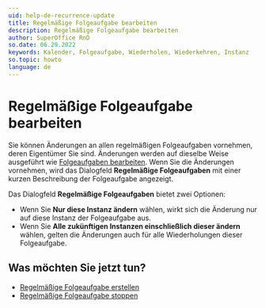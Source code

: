 ```yaml
---
uid: help-de-recurrence-update
title: Regelmäßige Folgeaufgabe bearbeiten
description: Regelmäßige Folgeaufgabe bearbeiten
author: SuperOffice RnD
so.date: 06.29.2022
keywords: Kalender, Folgeaufgabe, Wiederholen, Wiederkehren, Instanz
so.topic: howto
language: de
---
```


# Regelmäßige Folgeaufgabe bearbeiten

Sie können Änderungen an allen regelmäßigen Folgeaufgaben vornehmen, deren Eigentümer Sie sind. Änderungen werden auf dieselbe Weise ausgeführt wie [Folgeaufgaben bearbeiten][2]. Wenn Sie die Änderungen vornehmen, wird das Dialogfeld **Regelmäßige Folgeaufgaben** mit einer kurzen Beschreibung der Folgeaufgabe angezeigt.

Das Dialogfeld **Regelmäßige Folgeaufgaben** bietet zwei Optionen:

* Wenn Sie **Nur diese Instanz ändern** wählen, wirkt sich die Änderung nur auf diese Instanz der Folgeaufgabe aus.
* Wenn Sie **Alle zukünftigen Instanzen einschließlich dieser ändern** wählen, gelten die Änderungen auch für alle Wiederholungen dieser Folgeaufgabe.

## Was möchten Sie jetzt tun?

* [Regelmäßige Folgeaufgabe erstellen][3]
* [Regelmäßige Folgeaufgabe stoppen][5]

<!-- Referenced links -->
[2]: ../edit-follow-up.md
[3]: create.md
[5]: stop.md

<!-- Referenced images -->
